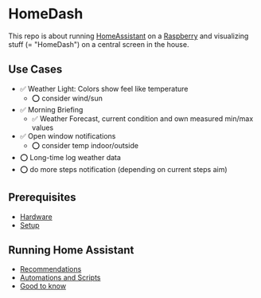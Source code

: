 # HomeDash
This repo is about running [HomeAssistant](https://www.home-assistant.io/) on a [Raspberry](https://www.raspberrypi.org/) and 
visualizing stuff (= "HomeDash") on a central screen in the house.

## Use Cases
- ✅ Weather Light: Colors show feel like temperature
    - ⭕ consider wind/sun
- ✅ Morning Briefing
    - ✅ Weather Forecast, current condition and own measured min/max values
- ✅ Open window notifications 
    - ⭕ consider temp indoor/outside
- ⭕ Long-time log weather data
- ⭕ do more steps notification (depending on current steps aim)

## Prerequisites
- [Hardware](Hardware.md)
- [Setup](Setup.md)

## Running Home Assistant
- [Recommendations](Recommendations.md)
- [Automations and Scripts](Automations_and_Scripts.md)
- [Good to know](GoodToKnow.md)



